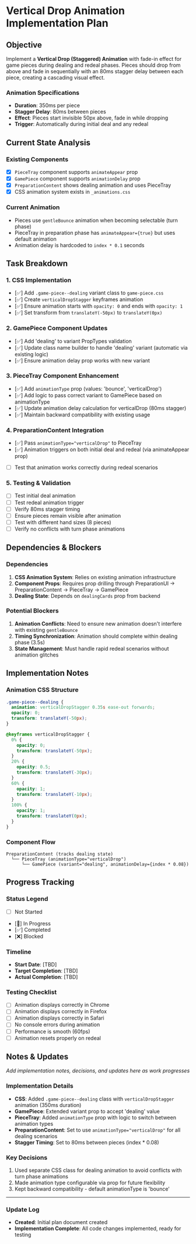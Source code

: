 # Vertical Drop Animation Implementation Plan

## Objective
Implement a **Vertical Drop (Staggered) Animation** with fade-in effect for game pieces during dealing and redeal phases. Pieces should drop from above and fade in sequentially with an 80ms stagger delay between each piece, creating a cascading visual effect.

### Animation Specifications
- **Duration**: 350ms per piece
- **Stagger Delay**: 80ms between pieces
- **Effect**: Pieces start invisible 50px above, fade in while dropping
- **Trigger**: Automatically during initial deal and any redeal

## Current State Analysis

### Existing Components
- [x] `PieceTray` component supports `animateAppear` prop
- [x] `GamePiece` component supports `animationDelay` prop
- [x] `PreparationContent` shows dealing animation and uses PieceTray
- [x] CSS animation system exists in `_animations.css`

### Current Animation
- Pieces use `gentleBounce` animation when becoming selectable (turn phase)
- PieceTray in preparation phase has `animateAppear={true}` but uses default animation
- Animation delay is hardcoded to `index * 0.1` seconds

## Task Breakdown

### 1. CSS Implementation
- [✅] Add `.game-piece--dealing` variant class to `game-piece.css`
- [✅] Create `verticalDropStagger` keyframes animation
- [✅] Ensure animation starts with `opacity: 0` and ends with `opacity: 1`
- [✅] Set transform from `translateY(-50px)` to `translateY(0px)`

### 2. GamePiece Component Updates
- [✅] Add 'dealing' to variant PropTypes validation
- [✅] Update class name builder to handle 'dealing' variant (automatic via existing logic)
- [✅] Ensure animation delay prop works with new variant

### 3. PieceTray Component Enhancement
- [✅] Add `animationType` prop (values: 'bounce', 'verticalDrop')
- [✅] Add logic to pass correct variant to GamePiece based on animationType
- [✅] Update animation delay calculation for verticalDrop (80ms stagger)
- [✅] Maintain backward compatibility with existing usage

### 4. PreparationContent Integration
- [✅] Pass `animationType="verticalDrop"` to PieceTray
- [✅] Animation triggers on both initial deal and redeal (via animateAppear prop)
- [ ] Test that animation works correctly during redeal scenarios

### 5. Testing & Validation
- [ ] Test initial deal animation
- [ ] Test redeal animation trigger
- [ ] Verify 80ms stagger timing
- [ ] Ensure pieces remain visible after animation
- [ ] Test with different hand sizes (8 pieces)
- [ ] Verify no conflicts with turn phase animations

## Dependencies & Blockers

### Dependencies
1. **CSS Animation System**: Relies on existing animation infrastructure
2. **Component Props**: Requires prop drilling through PreparationUI → PreparationContent → PieceTray → GamePiece
3. **Dealing State**: Depends on `dealingCards` prop from backend

### Potential Blockers
1. **Animation Conflicts**: Need to ensure new animation doesn't interfere with existing `gentleBounce`
2. **Timing Synchronization**: Animation should complete within dealing phase (3.5s)
3. **State Management**: Must handle rapid redeal scenarios without animation glitches

## Implementation Notes

### Animation CSS Structure
```css
.game-piece--dealing {
  animation: verticalDropStagger 0.35s ease-out forwards;
  opacity: 0;
  transform: translateY(-50px);
}

@keyframes verticalDropStagger {
  0% {
    opacity: 0;
    transform: translateY(-50px);
  }
  20% {
    opacity: 0.5;
    transform: translateY(-30px);
  }
  60% {
    opacity: 1;
    transform: translateY(-10px);
  }
  100% {
    opacity: 1;
    transform: translateY(0px);
  }
}
```

### Component Flow
```
PreparationContent (tracks dealing state)
  └── PieceTray (animationType="verticalDrop")
      └── GamePiece (variant="dealing", animationDelay={index * 0.08})
```

## Progress Tracking

### Status Legend
- [ ] Not Started
- [🔄] In Progress
- [✅] Completed
- [❌] Blocked

### Timeline
- **Start Date**: [TBD]
- **Target Completion**: [TBD]
- **Actual Completion**: [TBD]

### Testing Checklist
- [ ] Animation displays correctly in Chrome
- [ ] Animation displays correctly in Firefox
- [ ] Animation displays correctly in Safari
- [ ] No console errors during animation
- [ ] Performance is smooth (60fps)
- [ ] Animation resets properly on redeal

## Notes & Updates
_Add implementation notes, decisions, and updates here as work progresses_

### Implementation Details
- **CSS**: Added `.game-piece--dealing` class with `verticalDropStagger` animation (350ms duration)
- **GamePiece**: Extended variant prop to accept 'dealing' value
- **PieceTray**: Added `animationType` prop with logic to switch between animation types
- **PreparationContent**: Set to use `animationType="verticalDrop"` for all dealing scenarios
- **Stagger Timing**: Set to 80ms between pieces (index * 0.08)

### Key Decisions
1. Used separate CSS class for dealing animation to avoid conflicts with turn phase animations
2. Made animation type configurable via prop for future flexibility
3. Kept backward compatibility - default animationType is 'bounce'

---

### Update Log
- **Created**: Initial plan document created
- **Implementation Complete**: All code changes implemented, ready for testing